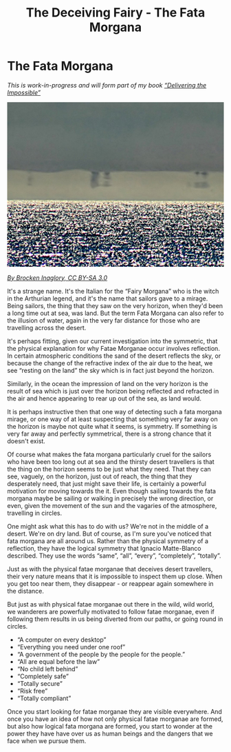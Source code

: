 ﻿---
layout: post
title:  "The Deceiving Fairy - The Fata Morgana"
---
# The Fata Morgana

*This is work-in-progress and will form part of my book [“Delivering the Impossible”](Book.htm)*

![A Fata Morgana Distorting the image of distant boats beyond recognition](/assets/fataMorgana.jpg)

*[By Brocken Inaglory, CC BY-SA 3.0](https://commons.wikimedia.org/w/index.php?curid=17778686)*


It's a strange name.  It's the Italian for the “Fairy Morgana” who is the witch in the Arthurian legend, and it's the name that sailors gave to a mirage. Being sailors, the thing that they saw on the very horizon, when they'd been a long time out at sea, was land. But the term Fata Morgana can also refer to the illusion of water, again in the very far distance for those who are travelling across the desert.

It's perhaps fitting, given our current investigation into the symmetric, that the physical explanation for why Fatae Morganae occur involves reflection. In certain atmospheric conditions the sand of the desert reflects the sky, or because the change of the refractive index of the air due to the heat, we see “resting on the land” the sky which is in fact just beyond the horizon.

Similarly, in the ocean the impression of land on the very horizon is the result of sea which is just over the horizon being reflected and refracted in the air and hence appearing to rear up out of the sea, as land would.

It is perhaps instructive then that one way of detecting such a fata morgana mirage, or one way of at least suspecting that something very far away on the horizon is maybe not quite what it seems, is symmetry. If something is very far away and perfectly symmetrical, there is a strong chance that it doesn't exist.

Of course what makes the fata morgana particularly cruel for the sailors who have been too long out at sea and the thirsty desert travellers is that the thing on the horizon seems to be just what they need.  That they can see, vaguely, on the horizon, just out of reach, the thing that they desperately need, that just might save their life, is certainly a powerful motivation for moving towards the it. Even though sailing towards the fata morgana maybe be sailing or walking in precisely the wrong direction, or even, given the movement of the sun and the vagaries of the atmosphere, travelling in circles.

One might ask what this has to do with us? We're not in the middle of a desert.  We're on dry land.  But of course, as I'm sure you've noticed that fata morgana are all around us. Rather than the physical symmetry of a reflection, they have the logical symmetry that Ignacio Matte-Blanco described.  They use the words “same”, “all”, “every”, “completely”, “totally”. 

Just as with the physical fatae morganae that deceives desert travellers, their very nature means that it is impossible to inspect them up close. When you get too near them, they disappear - or reappear again somewhere in the distance.

But just as with physical fatae morganae out there in the wild, wild world, we wanderers are powerfully motivated to follow fatae morganae, even if following them results in us being diverted from our paths, or going round in circles.

* “A computer on every desktop”
* “Everything you need under one roof”
* “A government of the people by the people for the people.”
* “All are equal before the law”
* “No child left behind”
* “Completely safe”
* “Totally secure”
* “Risk free”
* “Totally compliant”

Once you start looking for fatae morganae they are visible everywhere. And once you have an idea of how not only physical fatae morganae are formed, but also how logical fata morgana are formed, you start to wonder at the power they have have over us as human beings and the dangers that we face when we pursue them.
